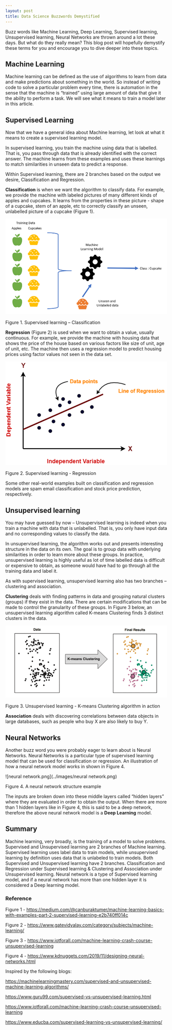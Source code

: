 ```yaml
---
layout: post
title: Data Science Buzzwords Demystified 
---
```


Buzz words like Machine Learning, Deep Learning, Supervised learning, Unsupervised learning, Neural Networks are thrown around a lot these days. But what do they really mean? This blog post will hopefully demystify these terms for you and encourage you to dive deeper into these topics.

## Machine Learning

Machine learning can be defined as the use of algorithms to learn from data and make predictions about something in the world. So instead of writing code to solve a particular problem every time, there is automation in the sense that the machine is “trained” using large amount of data that give it the ability to perform a task. We will see what it means to train a model later in this article.

## Supervised Learning

Now that we have a general idea about Machine learning, let look at what it means to create a supervised learning model.

In supervised learning, you train the machine using data that is labelled. That is, you pass through data that is already identified with the correct answer. The machine learns from these examples and uses these learnings to match similarities in unseen data to predict a response. 

Within Supervised learning, there are 2 branches based on the output we desire, Classification and Regression. 

**Classification** is when we want the algorithm to classify data. For example, we provide the machine with labeled pictures of many different kinds of apples and cupcakes. It learns from the properties in these picture - shape of a cupcake, stem of an apple, etc to correctly classify an unseen, unlabelled picture of a cupcake (Figure 1).

 ![supervised.png](../images/supervised.png)
 
 
Figure 1. Supervised learning – Classification

  **Regression** (Figure 2) is used when we want to obtain a value, usually continuous. For example, we provide the machine with housing data that shows the price of the house based on various factors like size of unit, age of unit, etc. The machine then uses a regression model to predict housing prices using factor values not seen in the data set.


 ![supervised1.png](../images/supervised1.png)
 
Figure 2. Supervised learning - Regression

Some other real-world examples built on classification and regression models are spam email classification and stock price prediction, respectively.

## Unsupervised learning

You may have guessed by now – Unsupervised learning is indeed when you train a machine with data that is unlabelled. That is, you only have input data and no corresponding values to classify the data. 

In unsupervised learning, the algorithm works out and presents interesting structure in the data on its own. The goal is to group data with underlying similarities in order to learn more about these groups. In practice, unsupervised learning is highly useful as lot of time labelled data is difficult or expensive to obtain, as someone would have had to go through all the training data and label it. 

As with supervised learning, unsupervised learning also has two branches – clustering and association.

**Clustering** deals with finding patterns in data and grouping natural clusters (groups) if they exist in the data. There are certain modifications that can be made to control the granularity of these groups. In Figure 3 below, an unsupervised learning algorithm called K-means Clustering finds 3 distinct clusters in the data.

 ![unsupervised.png](../images/unsupervised.png)
 
Figure 3. Unsupervised learning - K-means Clustering algorithm in action

**Association** deals with discovering correlations between data objects in large databases, such as people who buy X are also likely to buy Y.

## Neural Networks

Another buzz word you were probably eager to learn about is Neural Networks. Neural Networks is a particular type of supervised learning model that can be used for classification or regression. An illustration of how a neural network model works in shown in Figure 4.

 ![neural network.png](../images/neural network.png)
 
Figure 4. A neural network structure example

The inputs are broken down into these middle layers called “hidden layers” where they are evaluated in order to obtain the output. When there are more than 1 hidden layers like in Figure 4, this is said to be a deep network, therefore the above neural network model is a **Deep Learning** model. 

## Summary

Machine learning, very broadly, is the training of a model to solve problems. Supervised and Unsupervised learning are 2 branches of Machine learning. Supervised learning uses label data to train models, while unsupervised learning by definition uses data that is unlabeled to train models. Both Supervised and Unsupervised learning have 2 branches. Classification and Regression under Supervised learning & Clustering and Association under Unsupervised learning. Neural network is a type of Supervised learning model, and if a neural network has more than one hidden layer it is considered a Deep learning model.

### Reference

Figure 1 - https://medium.com/@canburaktumer/machine-learning-basics-with-examples-part-2-supervised-learning-e2b740ff014c

Figure 2 - https://www.gatevidyalay.com/category/subjects/machine-learning/

Figure 3 - https://www.iotforall.com/machine-learning-crash-course-unsupervised-learning

Figure 4 - https://www.kdnuggets.com/2019/11/designing-neural-networks.html

Inspired by the following blogs:

https://machinelearningmastery.com/supervised-and-unsupervised-machine-learning-algorithms/

https://www.guru99.com/supervised-vs-unsupervised-learning.html

https://www.iotforall.com/machine-learning-crash-course-unsupervised-learning

https://www.educba.com/supervised-learning-vs-unsupervised-learning/